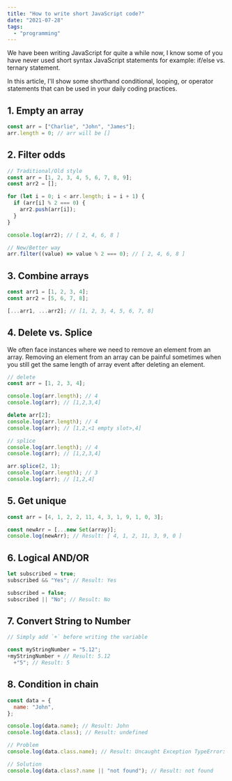 ```yaml
---
title: "How to write short JavaScript code?"
date: "2021-07-28"
tags:
  - "programming"
---
```


We have been writing JavaScript for quite a while now, I know some of you have never used short syntax JavaScript statements for example: if/else vs. ternary statement.

In this article, I'll show some shorthand conditional, looping, or operator statements that can be used in your daily coding practices.

## 1\. Empty an array

```js
const arr = ["Charlie", "John", "James"];
arr.length = 0; // arr will be []
```

## 2\. Filter odds

```js
// Traditional/Old style
const arr = [1, 2, 3, 4, 5, 6, 7, 8, 9];
const arr2 = [];

for (let i = 0; i < arr.length; i = i + 1) {
  if (arr[i] % 2 === 0) {
    arr2.push(arr[i]);
  }
}

console.log(arr2); // [ 2, 4, 6, 8 ]

// New/Better way
arr.filter((value) => value % 2 === 0); // [ 2, 4, 6, 8 ]
```

## 3\. Combine arrays

```js
const arr1 = [1, 2, 3, 4];
const arr2 = [5, 6, 7, 8];

[...arr1, ...arr2]; // [1, 2, 3, 4, 5, 6, 7, 8]
```

## 4\. Delete vs. Splice

We often face instances where we need to remove an element from an array. Removing an element from an array can be painful sometimes when you still get the same length of array event after deleting an element.

```js
// delete
const arr = [1, 2, 3, 4];

console.log(arr.length); // 4
console.log(arr); // [1,2,3,4]

delete arr[2];
console.log(arr.length); // 4
console.log(arr); // [1,2,<1 empty slot>,4]

// splice
console.log(arr.length); // 4
console.log(arr); // [1,2,3,4]

arr.splice(2, 1);
console.log(arr.length); // 3
console.log(arr); // [1,2,4]
```

## 5\. Get unique

```js
const arr = [4, 1, 2, 2, 11, 4, 3, 1, 9, 1, 0, 3];

const newArr = [...new Set(array)];
console.log(newArr); // Result: [ 4, 1, 2, 11, 3, 9, 0 ]
```

## 6\. Logical AND/OR

```js
let subscribed = true;
subscribed && "Yes"; // Result: Yes

subscribed = false;
subscribed || "No"; // Result: No
```

## 7\. Convert String to Number

```js
// Simply add `+` before writing the variable

const myStringNumber = "5.12";
+myStringNumber + // Result: 5.12
  +"5"; // Result: 5
```

## 8\. Condition in chain

```js
const data = {
  name: "John",
};

console.log(data.name); // Result: John
console.log(data.class); // Result: undefined

// Problem
console.log(data.class.name); // Result: Uncaught Exception TypeError: data.class is undefined

// Solution
console.log(data.class?.name || "not found"); // Result: not found
```
